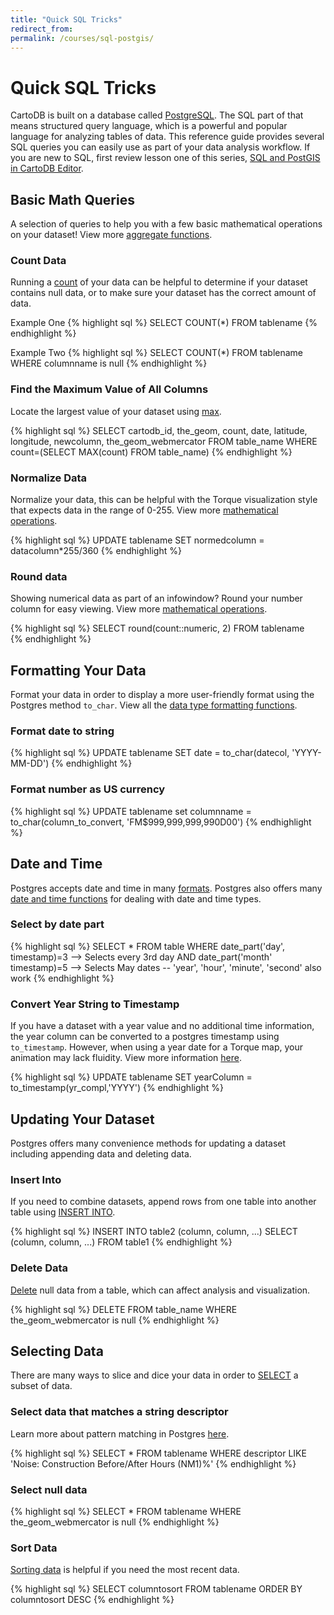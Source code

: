 ```yaml
---
title: "Quick SQL Tricks"
redirect_from: 
permalink: /courses/sql-postgis/
---
```

# Quick SQL Tricks

CartoDB is built on a database called [PostgreSQL](https://www.postgresql.org/docs/9.4/static/index.html). The SQL part of that means structured query language, which is a powerful and popular language for analyzing tables of data. This reference guide provides several SQL queries you can easily use as part of your data analysis workflow. If you are new to SQL, first review lesson one of this series, [SQL and PostGIS in CartoDB Editor](01-intro-to-sql-and-postgis.md).

## Basic Math Queries

A selection of queries to help you with a few basic mathematical operations on your dataset! View more [aggregate functions](https://www.postgresql.org/docs/9.4/static/functions-aggregate.html).

### Count Data

Running a [count](https://www.postgresql.org/docs/9.4/static/functions-aggregate.html) of your data can be helpful to determine if your dataset contains null data, or to make sure your dataset has the correct amount of data.

Example One
{% highlight sql %}
SELECT COUNT(*) 
FROM 
  tablename
{% endhighlight %}

Example Two
{% highlight sql %}
SELECT COUNT(*) 
FROM 
  tablename 
WHERE 
  columnname is null
{% endhighlight %}

### Find the Maximum Value of All Columns

Locate the largest value of your dataset using [max](https://www.postgresql.org/docs/9.4/static/functions-aggregate.html).

{% highlight sql %}
SELECT 
  cartodb_id, 
  the_geom, 
  count, 
  date, 
  latitude, 
  longitude, 
  newcolumn, 
  the_geom_webmercator 
FROM 
  table_name
WHERE 
  count=(SELECT MAX(count) FROM table_name)
{% endhighlight %}

### Normalize Data

Normalize your data, this can be helpful with the Torque visualization style that expects data in the range of 0-255. View more [mathematical operations](https://www.postgresql.org/docs/9.4/static/functions-math.html).

{% highlight sql %}
UPDATE 
  tablename 
SET 
  normedcolumn = datacolumn*255/360
{% endhighlight %}

### Round data

Showing numerical data as part of an infowindow? Round your number column for easy viewing. View more [mathematical operations](https://www.postgresql.org/docs/9.4/static/functions-math.html).

{% highlight sql %}
SELECT 
  round(count::numeric, 2) 
FROM 
  tablename  
{% endhighlight %}

## Formatting Your Data

Format your data in order to display a more user-friendly format using the Postgres method ```to_char```. View all the [data type formatting functions](https://www.postgresql.org/docs/9.5/static/functions-formatting.html).

### Format date to string

{% highlight sql %}
UPDATE 
  tablename
SET 
  date = to_char(datecol, 'YYYY-MM-DD')
{% endhighlight %}

### Format number as US currency

{% highlight sql %}
UPDATE tablename 
set columnname = to_char(column_to_convert, 'FM$999,999,999,990D00') 
{% endhighlight %}

## Date and Time

Postgres accepts date and time in many [formats](https://www.postgresql.org/docs/9.4/static/datatype-datetime.html). Postgres also offers many [date and time functions](https://www.postgresql.org/docs/9.4/static/functions-datetime.html) for dealing with date and time types. 

### Select by date part

{% highlight sql %}
SELECT * FROM table
WHERE date_part('day', timestamp)=3 --> Selects every 3rd day
AND date_part('month' timestamp)=5 --> Selects May dates
-- 'year', 'hour', 'minute', 'second' also work
{% endhighlight %}

### Convert Year String to Timestamp

If you have a dataset with a year value and no additional time information, the year column can be converted to a postgres timestamp using ```to_timestamp```. However, when using a year date for a Torque map, your animation may lack fluidity. View more information [here](https://www.postgresql.org/docs/9.5/static/functions-formatting.html).

{% highlight sql %}
UPDATE 
  tablename 
SET 
  yearColumn = to_timestamp(yr_compl,'YYYY')
{% endhighlight %}

## Updating Your Dataset

Postgres offers many convenience methods for updating a dataset including appending data and deleting data.

### Insert Into

If you need to combine datasets, append rows from one table into another table using [INSERT INTO](https://www.postgresql.org/docs/9.4/static/sql-insert.html).

{% highlight sql %}
INSERT INTO table2 (column, column, ...)
SELECT (column, column, ...) FROM table1
{% endhighlight %}

### Delete Data

[Delete](https://www.postgresql.org/docs/9.5/static/dml-delete.html) null data from a table, which can affect analysis and visualization.

{% highlight sql %}
DELETE 
FROM 
  table_name
WHERE 
  the_geom_webmercator is null
{% endhighlight %}

## Selecting Data

There are many ways to slice and dice your data in order to [SELECT](https://www.postgresql.org/docs/current/static/sql-select.html) a subset of data.

### Select data that matches a string descriptor

Learn more about pattern matching in Postgres [here](https://www.postgresql.org/docs/9.4/static/functions-matching.html).

{% highlight sql %}
SELECT * 
FROM 
  tablename 
WHERE 
  descriptor LIKE 'Noise: Construction Before/After Hours (NM1)%'
{% endhighlight %}

### Select null data

{% highlight sql %}
SELECT * 
FROM 
  tablename 
WHERE 
  the_geom_webmercator is null
{% endhighlight %}

### Sort Data

[Sorting data](https://www.postgresql.org/docs/9.4/static/queries-order.html) is helpful if you need the most recent data.

{% highlight sql %}
SELECT 
  columntosort
FROM 
  tablename
ORDER BY 
  columntosort DESC
{% endhighlight %}